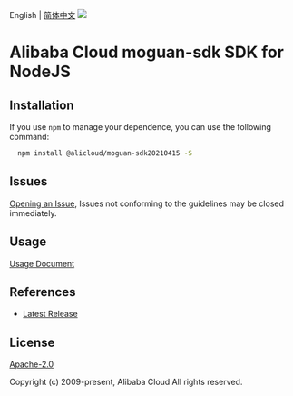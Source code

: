 English | [简体中文](README-CN.md)
![](https://aliyunsdk-pages.alicdn.com/icons/AlibabaCloud.svg)

# Alibaba Cloud moguan-sdk SDK for NodeJS

## Installation
If you use `npm` to manage your dependence, you can use the following command:

```sh
  npm install @alicloud/moguan-sdk20210415 -S
```

## Issues
[Opening an Issue](https://github.com/aliyun/alibabacloud-typescript-sdk/issues/new), Issues not conforming to the guidelines may be closed immediately.

## Usage
[Usage Document](https://github.com/aliyun/alibabacloud-typescript-sdk/blob/master/docs/Usage-EN.md#quick-examples)

## References
* [Latest Release](https://github.com/aliyun/alibabacloud-typescript-sdk/)

## License
[Apache-2.0](http://www.apache.org/licenses/LICENSE-2.0)

Copyright (c) 2009-present, Alibaba Cloud All rights reserved.
